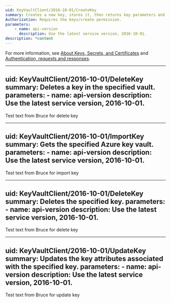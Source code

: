```yaml
---
uid: KeyVaultClient/2016-10-01/CreateKey
summary: Creates a new key, stores it, then returns key parameters and attributes to the client. The CREATE operation can be used to create any key type in Azure Key Vault. If the named key already exists, Azure Key Vault creates a new version of the key.
Authorization: Requires the keys/create permission.
parameters:
    - name: api-version
      description: Use the latest service version, 2016-10-01.
description: *content
---
```


For more information, see [About Keys, Secrets, and Certificates](../about-keys-secrets-and-certificates.md) and [Authentication, requests and responses](../authentication--requests-and-responses.md).

---
uid: KeyVaultClient/2016-10-01/DeleteKey
summary: Deletes a key in the specified vault.
parameters:
    - name: api-version
      description: Use the latest service version, 2016-10-01.
---

Test text from Bruce for delete key

---
uid: KeyVaultClient/2016-10-01/ImportKey
summary: Gets the specified Azure key vault.
parameters:
    - name: api-version
      description: Use the latest service version, 2016-10-01.
---
Test text from Bruce for import key

---
uid: KeyVaultClient/2016-10-01/DeleteKey
summary: Deletes the specified key.
parameters:
    - name: api-version
      description: Use the latest service version, 2016-10-01.
---
Test text from Bruce for delete key


---
uid: KeyVaultClient/2016-10-01/UpdateKey
summary: Updates the key attributes associated with the specified key.
parameters:
    - name: api-version
      description: Use the latest service version, 2016-10-01.
---
Test text from Bruce for update key

